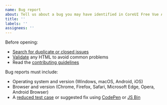 ```yaml
---
name: Bug report
about: Tell us about a bug you may have identified in CoreUI Free Vue Admin Template.
title: ''
labels: ''
assignees: ''
---
```


Before opening:

-   [Search for duplicate or closed issues](https://github.com/coreui/coreui-free-vue-admin-template/issues?utf8=%E2%9C%93&q=is%3Aissue)
-   [Validate](https://html5.validator.nu/) any HTML to avoid common problems
-   Read the [contributing guidelines](https://github.com/coreui/coreui-free-vue-admin-template/blob/v4-dev/.github/CONTRIBUTING.md)

Bug reports must include:

-   Operating system and version (Windows, macOS, Android, iOS)
-   Browser and version (Chrome, Firefox, Safari, Microsoft Edge, Opera, Android Browser)
-   A [reduced test case](https://css-tricks.com/reduced-test-cases/) or suggested fix using [CodePen](https://codepen.io/) or [JS Bin](https://jsbin.com/)
